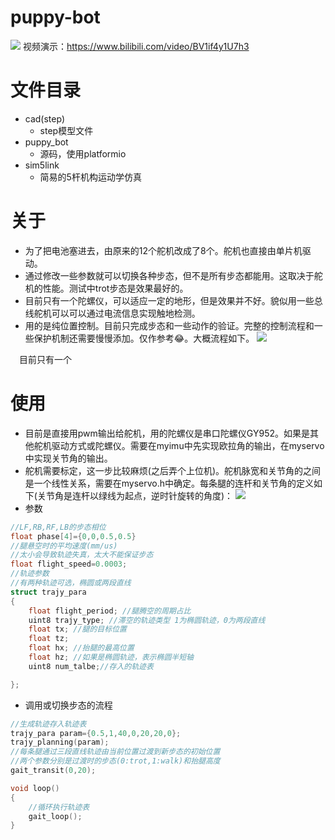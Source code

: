 # puppy-bot
![](https://wx2.sinaimg.cn/mw690/e8d4eb99ly1gduh8t5tcdj20u01404jr.jpg)
视频演示：https://www.bilibili.com/video/BV1if4y1U7h3
# 文件目录
- cad(step)
    - step模型文件
- puppy_bot
    - 源码，使用platformio
- sim5link
    - 简易的5杆机构运动学仿真

# 关于
- 为了把电池塞进去，由原来的12个舵机改成了8个。舵机也直接由单片机驱动。
- 通过修改一些参数就可以切换各种步态，但不是所有步态都能用。这取决于舵机的性能。测试中trot步态是效果最好的。
- 目前只有一个陀螺仪，可以适应一定的地形，但是效果并不好。貌似用一些总线舵机可以可以通过电流信息实现触地检测。
- 用的是纯位置控制。目前只完成步态和一些动作的验证。完整的控制流程和一些保护机制还需要慢慢添加。仅作参考😂。大概流程如下。
![](https://wx2.sinaimg.cn/mw690/e8d4eb99ly1gduhn6wd7rj213r0hpt9w.jpg)

&emsp;目前只有一个


# 使用
- 目前是直接用pwm输出给舵机，用的陀螺仪是串口陀螺仪GY952。如果是其他舵机驱动方式或陀螺仪。需要在myimu中先实现欧拉角的输出，在myservo中实现关节角的输出。
- 舵机需要标定，这一步比较麻烦(之后弄个上位机)。舵机脉宽和关节角的之间是一个线性关系，需要在myservo.h中确定。每条腿的连杆和关节角的定义如下(关节角是连杆以绿线为起点，逆时针旋转的角度)：
![](https://wx4.sinaimg.cn/mw690/e8d4eb99ly1gduj9z8157j20yg0u0qhj.jpg)
- 参数
```C
//LF,RB,RF,LB的步态相位
float phase[4]={0,0,0.5,0.5}
//腿悬空时的平均速度(mm/us)
//太小会导致轨迹失真，太大不能保证步态
float flight_speed=0.0003; 
//轨迹参数
//有两种轨迹可选，椭圆或两段直线
struct trajy_para
{
    float flight_period; //腿腾空的周期占比
    uint8 trajy_type; //滞空的轨迹类型 1为椭圆轨迹，0为两段直线
    float tx; //腿的目标位置
    float tz;
    float hx; //抬腿的最高位置
    float hz; //如果是椭圆轨迹，表示椭圆半短轴
    uint8 num_talbe;//存入的轨迹表

};
```
- 调用或切换步态的流程
```C
//生成轨迹存入轨迹表
trajy_para param={0.5,1,40,0,20,20,0};
trajy_planning(param);
//每条腿通过三段直线轨迹由当前位置过渡到新步态的初始位置
//两个参数分别是过渡时的步态(0:trot,1:walk)和抬腿高度
gait_transit(0,20);

void loop() 
{
    //循环执行轨迹表
    gait_loop();
}


```